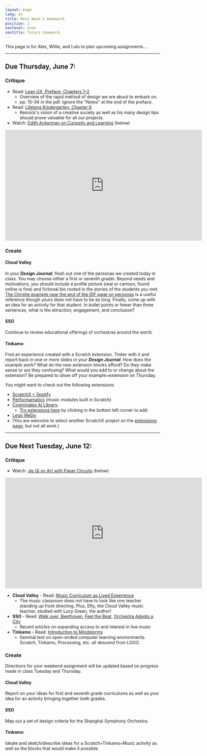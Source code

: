 ```yaml
---
layout: page
lang: en
title: Next Week's Homework
position: 2
navlevel: none
navtitle: future homework
---
```

This page is for Alex, Willie, and Lulu to plan upcoming assignments...

***

## Due Thursday, June 7:
### Critique
* Read: [Lean UX, Preface, Chapters 1–2](https://drive.google.com/open?id=1HCQwuqg8Fr0qRZcNzMxyq0U6YRByz9uZ)
  * Overview of the rapid method of design we are about to embark on.
  * pp. 15–34 in the pdf. Ignore the "Notes" at the end of the preface.
* Read: [Lifelong Kindergarten, Chapter 6](https://drive.google.com/open?id=1WhPfNpvASjJc5bRjbXEql1u_NCucV1xI)
  * Resnick's vision of a creative society as well as his many design tips should prove valuable for all our projects.
* Watch: [Edith Ackerman on Curiosity and Learning](https://vimeo.com/144683857) (below)

<iframe src="https://player.vimeo.com/video/144683857?color=ffffff&title=0&byline=0&portrait=0" width="640" height="360" frameborder="0" webkitallowfullscreen mozallowfullscreen allowfullscreen></iframe>

### Create
#### Cloud Valley
In your ***Design Journal***, flesh out one of the personas we created today in class. You may choose either a first or seventh grader. Beyond needs and motivations, you should include a profile picture (real or cartoon, found online is fine) and fictional bio rooted in the stories of the students you met. [The Christie example near the end of the IDF page on personas](https://www.interaction-design.org/literature/article/personas-why-and-how-you-should-use-them) is a useful reference though yours does not have to be as long. Finally, come up with an idea for an activity for that student. In bullet points or fewer than three sentences, what is the attraction, engagement, and conclusion?

#### SSO
Continue to review educational offerings of orchestras around the world.

#### Tinkamo
Find an experience created with a Scratch extension. Tinker with it and report back in one or more slides in your ***Design Journal***. How does the example work? What do the new extension blocks afford? Do they make sense or are they confusing? What would you add to or change about the extension? Be prepared to show off your example+extension on Thursday.

You might want to check out the following extensions:
* [ScratchX + Spotify](https://ericrosenbaum.github.io/spotify-extension/)
* [Performamatics](https://scratch.mit.edu/studios/222541/) (music modules built in Scratch)
* [Cognimates AI Library](https://mitmedialab.github.io/cognimates-website/projects/).
  * [Try extensions here](https://codelab.cognimates.me) by clicking in the bottom left corner to add.
* [Lego WeDo](https://scratch.mit.edu/wedo)
* (You are welcome to select another ScratchX project on the [extensions page](https://scratchx.org/#extensions), but not all work.)

***

## Due Next Tuesday, June 12:
### Critique
* Watch: [Jie Qi on Art with Paper Circuits](https://vimeo.com/144683854) (below)

<iframe src="https://player.vimeo.com/video/144683854?color=ffffff&title=0&byline=0&portrait=0" width="640" height="360" frameborder="0" webkitallowfullscreen mozallowfullscreen allowfullscreen></iframe>

* **Cloud Valley** - Read: [Music Curriculum as Lived Experience](https://drive.google.com/open?id=1hY_HPJCBDIXPoECDdxsQUl0VvTMKdVbx)
  * The music classroom does not have to look like one teacher standing up front directing. Plus, Efty, the Cloud Valley music teacher, studied with Lucy Green, the author!
* **SSO** - Read: [Walk over, Beethoven](https://www.cnu.org/publicsquare/2018/05/29/walk-over-beethoven), [Feel the Beat](https://www.theguardian.com/music/2018/may/16/feel-the-beat-deaf-fans-fight-for-access-to-live-music), [Orchestra Adopts a City](https://www.nytimes.com/2018/05/08/arts/music/baltimore-symphony-orchkids.html)
  * Recent articles on expanding access to and interest in live music
* **Tinkamo** - Read: [Introduction to Mindstorms](https://drive.google.com/open?id=1BbpcWFCpcODie9A58WpjB578C8gMCaLA)
  * Seminal text on open-ended computer learning environments. Scratch, Tinkamo, Processing, etc. all descend from LOGO.

### Create
Directions for your weekend assignment will be updated based on progress made in class Tuesday and Thursday.

#### Cloud Valley
Report on your ideas for first and seventh grade curriculums as well as your idea for an activity bringing together both grades.

#### SSO
Map out a set of design criteria for the Shanghai Symphony Orchestra.

#### Tinkamo
Ideate and sketch/describe ideas for a Scratch+Tinkamo+Music activity as well as the blocks that would make it possible.
